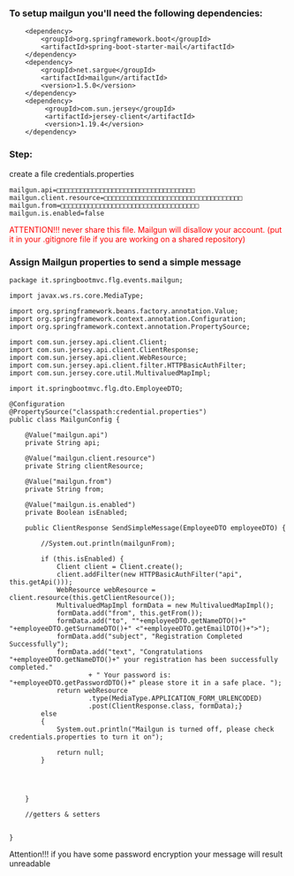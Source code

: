 ###  To setup mailgun you'll need the following dependencies:

```		
	<dependency>
		<groupId>org.springframework.boot</groupId>
		<artifactId>spring-boot-starter-mail</artifactId>
	</dependency>	
	<dependency>
    	<groupId>net.sargue</groupId>
    	<artifactId>mailgun</artifactId>
    	<version>1.5.0</version>
	</dependency>
	<dependency>
   		 <groupId>com.sun.jersey</groupId>
   		 <artifactId>jersey-client</artifactId>
   		 <version>1.19.4</version>
	</dependency>
```

###  Step:
create a file credentials.properties
```
mailgun.api=□□□□□□□□□□□□□□□□□□□□□□□□□□□□□□□□□□□
mailgun.client.resource=□□□□□□□□□□□□□□□□□□□□□□□□□□□□□□□□□□□
mailgun.from=□□□□□□□□□□□□□□□□□□□□□□□□□□□□□□□□□□□
mailgun.is.enabled=false
```

<font color="red"> ATTENTION!!! never share this file. Mailgun will disallow your account. 
(put it in your .gitignore file if you are working on a shared repository) </font>

###  Assign Mailgun properties to send a simple message

```
package it.springbootmvc.flg.events.mailgun;

import javax.ws.rs.core.MediaType;

import org.springframework.beans.factory.annotation.Value;
import org.springframework.context.annotation.Configuration;
import org.springframework.context.annotation.PropertySource;

import com.sun.jersey.api.client.Client;
import com.sun.jersey.api.client.ClientResponse;
import com.sun.jersey.api.client.WebResource;
import com.sun.jersey.api.client.filter.HTTPBasicAuthFilter;
import com.sun.jersey.core.util.MultivaluedMapImpl;

import it.springbootmvc.flg.dto.EmployeeDTO;

@Configuration
@PropertySource("classpath:credential.properties")
public class MailgunConfig {

	@Value("mailgun.api")
	private String api;
	
	@Value("mailgun.client.resource")
	private String clientResource;
	
	@Value("mailgun.from")
	private String from;	
	
	@Value("mailgun.is.enabled")
	private Boolean isEnabled;
	
	public ClientResponse SendSimpleMessage(EmployeeDTO employeeDTO) {

		//System.out.println(mailgunFrom);
		
		if (this.isEnabled) {
			Client client = Client.create();
			client.addFilter(new HTTPBasicAuthFilter("api", this.getApi()));
			WebResource webResource = client.resource(this.getClientResource());
			MultivaluedMapImpl formData = new MultivaluedMapImpl();
			formData.add("from", this.getFrom());
			formData.add("to", ""+employeeDTO.getNameDTO()+" "+employeeDTO.getSurnameDTO()+" <"+employeeDTO.getEmailDTO()+">");
			formData.add("subject", "Registration Completed Successfully");
			formData.add("text", "Congratulations "+employeeDTO.getNameDTO()+" your registration has been successfully completed."
					+ " Your password is: "+employeeDTO.getPasswordDTO()+" please store it in a safe place. ");
			return webResource
					.type(MediaType.APPLICATION_FORM_URLENCODED)
					.post(ClientResponse.class, formData);}
		else
		{
			System.out.println("Mailgun is turned off, please check credentials.properties to turn it on");

			return null;
		}




	}

	//getters & setters

	
}

```
Attention!!! if you have some password encryption your message will result unreadable

